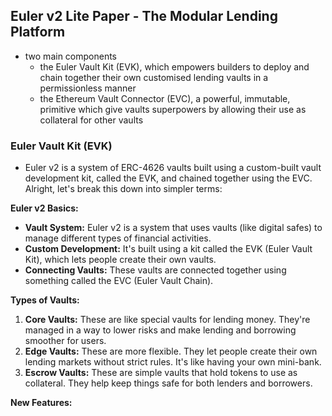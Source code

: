 ## Euler v2 Lite Paper - The Modular Lending Platform
- two main components
    - the Euler Vault Kit (EVK), which empowers builders to deploy and chain together their own customised lending vaults in a permissionless manner
    - the Ethereum Vault Connector (EVC), a powerful, immutable, primitive which give vaults superpowers by allowing their use as collateral for other vaults
    
### Euler Vault Kit (EVK)
- Euler v2 is a system of ERC-4626 vaults built using a custom-built vault development kit, called the EVK, and chained together using the EVC.
Alright, let's break this down into simpler terms:

**Euler v2 Basics:**
- **Vault System:** Euler v2 is a system that uses vaults (like digital safes) to manage different types of financial activities.
- **Custom Development:** It's built using a kit called the EVK (Euler Vault Kit), which lets people create their own vaults.
- **Connecting Vaults:** These vaults are connected together using something called the EVC (Euler Vault Chain).

**Types of Vaults:**
1. **Core Vaults:** These are like special vaults for lending money. They're managed in a way to lower risks and make lending and borrowing smoother for users.
2. **Edge Vaults:** These are more flexible. They let people create their own lending markets without strict rules. It's like having your own mini-bank.
3. **Escrow Vaults:** These are simple vaults that hold tokens to use as collateral. They help keep things safe for both lenders and borrowers.

**New Features:**
